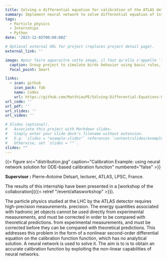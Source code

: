 ```yaml
---
title: Solving a differential equation for calibration of the ATLAS detector via a neural networks.
summary: Implement neural network to solve differential equation of 1st or 2nd order. Solving equation on calibration function to improve precision of ATLAS detector.
tags:
  - Particle physics
  - Internships
  - Python
date: '2023-12-02T00:00:00Z'

# Optional external URL for project (replaces project detail page).
external_link: ''

image: #pour faire apparaitre cette image, il faut qu'elle s'appelle 'featured.jpg'
  caption: Group project to simulate birds behavior using basic rules, or physics laws.
  focal_point: Smart

links:
  - icon: github
    icon_pack: fab
    name: Codes
    url: https://github.com/MatthieuPE/Solving-Differential-Equations-Using-Neural-Network
url_code: ''
url_pdf: ''
url_slides: ''
url_video: ''

# Slides (optional).
#   Associate this project with Markdown slides.
#   Simply enter your slide deck's filename without extension.
#   E.g. `slides = "example-slides"` references `content/slides/example-slides.md`.
#   Otherwise, set `slides = ""`.
slides: ""
---
```


{{< figure src="distribution.jpg" caption="Calibration Example: using neural network solution for ODE-based calibration function" numbered="false" >}}

**Supervisor :** Pierre-Antoine Delsart, lecturer, ATLAS, LPSC, France.

The results of this internship have been presented in a [workshop of the collaboration]({{< relref "/event/altasworkshop" >}}).

The particle physics studied at the LHC by the ATLAS detector requires high-precision measurements.
precision. The energy quantities associated with hadronic jet objects cannot be used directly from experimental measurements, and must be corrected in order to be compared with theoretical predictions.
from experimental measurements, and must be corrected before they can be compared with theoretical predictions. This addresses this problem in the form of a nonlinear second-order differential equation on the calibration function
function, which has no analytical solution. A neural network is used to solve it. The aim is to
is to obtain an accurate calibration function by exploiting the non-linear capabilities of neural networks.

